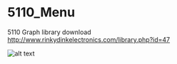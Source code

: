 # 5110_Menu

5110 Graph library download http://www.rinkydinkelectronics.com/library.php?id=47

![alt text](https://www.photobox.co.uk/my/photo/full?photo_id=503161253891)
